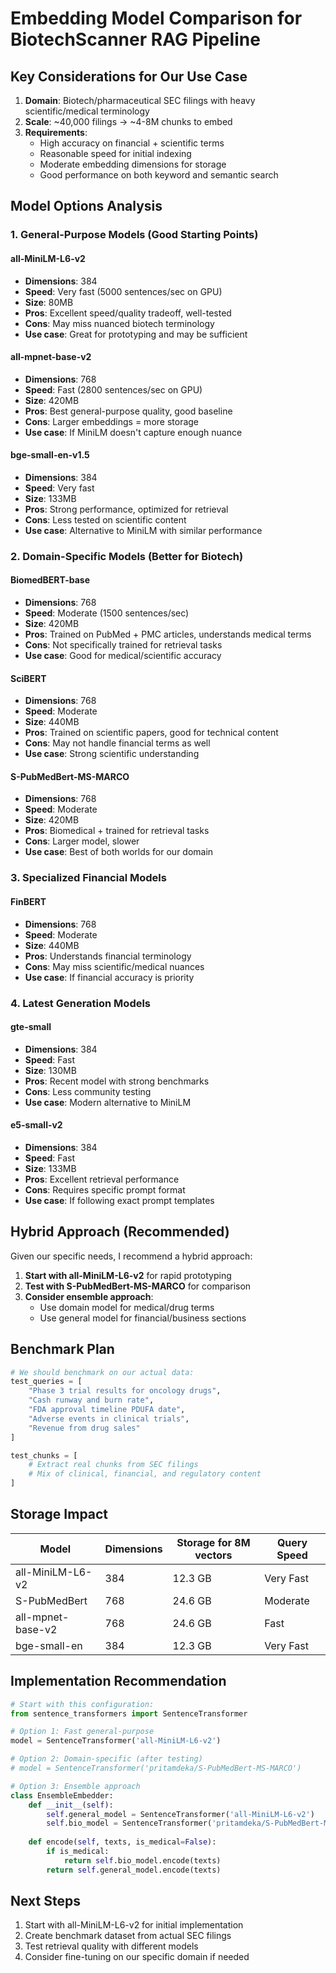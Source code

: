 # Embedding Model Comparison for BiotechScanner RAG Pipeline

## Key Considerations for Our Use Case

1. **Domain**: Biotech/pharmaceutical SEC filings with heavy scientific/medical terminology
2. **Scale**: ~40,000 filings → ~4-8M chunks to embed
3. **Requirements**: 
   - High accuracy on financial + scientific terms
   - Reasonable speed for initial indexing
   - Moderate embedding dimensions for storage
   - Good performance on both keyword and semantic search

## Model Options Analysis

### 1. General-Purpose Models (Good Starting Points)

#### all-MiniLM-L6-v2
- **Dimensions**: 384
- **Speed**: Very fast (5000 sentences/sec on GPU)
- **Size**: 80MB
- **Pros**: Excellent speed/quality tradeoff, well-tested
- **Cons**: May miss nuanced biotech terminology
- **Use case**: Great for prototyping and may be sufficient

#### all-mpnet-base-v2
- **Dimensions**: 768
- **Speed**: Fast (2800 sentences/sec on GPU)
- **Size**: 420MB
- **Pros**: Best general-purpose quality, good baseline
- **Cons**: Larger embeddings = more storage
- **Use case**: If MiniLM doesn't capture enough nuance

#### bge-small-en-v1.5
- **Dimensions**: 384
- **Speed**: Very fast
- **Size**: 133MB
- **Pros**: Strong performance, optimized for retrieval
- **Cons**: Less tested on scientific content
- **Use case**: Alternative to MiniLM with similar performance

### 2. Domain-Specific Models (Better for Biotech)

#### BiomedBERT-base
- **Dimensions**: 768
- **Speed**: Moderate (1500 sentences/sec)
- **Size**: 420MB
- **Pros**: Trained on PubMed + PMC articles, understands medical terms
- **Cons**: Not specifically trained for retrieval tasks
- **Use case**: Good for medical/scientific accuracy

#### SciBERT
- **Dimensions**: 768
- **Speed**: Moderate
- **Size**: 440MB
- **Pros**: Trained on scientific papers, good for technical content
- **Cons**: May not handle financial terms as well
- **Use case**: Strong scientific understanding

#### S-PubMedBert-MS-MARCO
- **Dimensions**: 768
- **Speed**: Moderate
- **Size**: 420MB
- **Pros**: Biomedical + trained for retrieval tasks
- **Cons**: Larger model, slower
- **Use case**: Best of both worlds for our domain

### 3. Specialized Financial Models

#### FinBERT
- **Dimensions**: 768
- **Speed**: Moderate
- **Size**: 440MB
- **Pros**: Understands financial terminology
- **Cons**: May miss scientific/medical nuances
- **Use case**: If financial accuracy is priority

### 4. Latest Generation Models

#### gte-small
- **Dimensions**: 384
- **Speed**: Fast
- **Size**: 130MB
- **Pros**: Recent model with strong benchmarks
- **Cons**: Less community testing
- **Use case**: Modern alternative to MiniLM

#### e5-small-v2
- **Dimensions**: 384
- **Speed**: Fast
- **Size**: 133MB
- **Pros**: Excellent retrieval performance
- **Cons**: Requires specific prompt format
- **Use case**: If following exact prompt templates

## Hybrid Approach (Recommended)

Given our specific needs, I recommend a hybrid approach:

1. **Start with all-MiniLM-L6-v2** for rapid prototyping
2. **Test with S-PubMedBert-MS-MARCO** for comparison
3. **Consider ensemble approach**: 
   - Use domain model for medical/drug terms
   - Use general model for financial/business sections

## Benchmark Plan

```python
# We should benchmark on our actual data:
test_queries = [
    "Phase 3 trial results for oncology drugs",
    "Cash runway and burn rate",
    "FDA approval timeline PDUFA date",
    "Adverse events in clinical trials",
    "Revenue from drug sales"
]

test_chunks = [
    # Extract real chunks from SEC filings
    # Mix of clinical, financial, and regulatory content
]
```

## Storage Impact

| Model | Dimensions | Storage for 8M vectors | Query Speed |
|-------|------------|----------------------|-------------|
| all-MiniLM-L6-v2 | 384 | 12.3 GB | Very Fast |
| S-PubMedBert | 768 | 24.6 GB | Moderate |
| all-mpnet-base-v2 | 768 | 24.6 GB | Fast |
| bge-small-en | 384 | 12.3 GB | Very Fast |

## Implementation Recommendation

```python
# Start with this configuration:
from sentence_transformers import SentenceTransformer

# Option 1: Fast general-purpose
model = SentenceTransformer('all-MiniLM-L6-v2')

# Option 2: Domain-specific (after testing)
# model = SentenceTransformer('pritamdeka/S-PubMedBert-MS-MARCO')

# Option 3: Ensemble approach
class EnsembleEmbedder:
    def __init__(self):
        self.general_model = SentenceTransformer('all-MiniLM-L6-v2')
        self.bio_model = SentenceTransformer('pritamdeka/S-PubMedBert-MS-MARCO')
        
    def encode(self, texts, is_medical=False):
        if is_medical:
            return self.bio_model.encode(texts)
        return self.general_model.encode(texts)
```

## Next Steps

1. Start with all-MiniLM-L6-v2 for initial implementation
2. Create benchmark dataset from actual SEC filings
3. Test retrieval quality with different models
4. Consider fine-tuning on our specific domain if needed